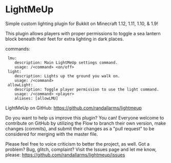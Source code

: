 # LightMeUp

Simple custom lighting plugin for Bukkit on Minecraft 1.12, 1.11, 1.10, & 1.9!

This plugin allows players with proper permissions to toggle a sea lantern block beneath their feet for extra lighting in dark places.

commands: 

     lmu:
        description: Main LightMeUp settings command.
        usage: /<command> <on/off>
     light:
        description: Lights up the ground you walk on.
        usage: /<command>
     allowLight:
        description: Toggle player permission to use the light command.
        usage: /<command> <player>
        aliases: [allowLMU]
        
LightMeUp on GitHub: https://github.com/randallarms/lightmeup

Do you want to help us improve this plugin? You can! Everyone welcome to contribute on GitHub by utilizing the Flow to branch their own version, make changes (commits), and submit their changes as a "pull request" to be considered for merging with the master file.

Please feel free to voice criticism to better the project, as well. Got a problem? Bug, glitch, complaint? Visit the Issues page and let me know, please: https://github.com/randallarms/lightmeup/issues
